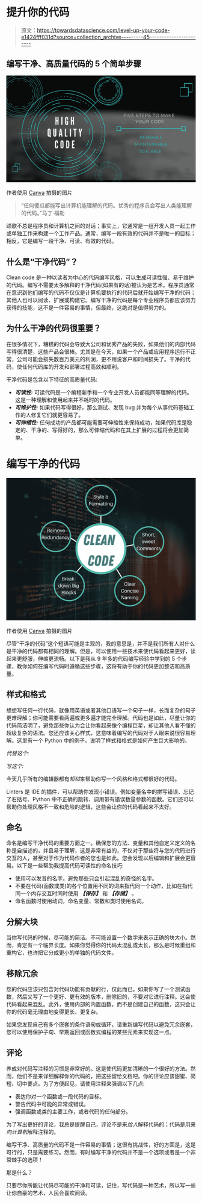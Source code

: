 # 提升你的代码

> 原文：<https://towardsdatascience.com/level-up-your-code-e1424fff031d?source=collection_archive---------45----------------------->

## 编写干净、高质量代码的 5 个简单步骤

![](img/b9a52a4a7e65de448cad83e387a03741.png)

作者使用 [Canva](https://www.canva.com/) 拍摄的图片

> “任何傻瓜都能写出计算机能理解的代码。优秀的程序员会写出人类能理解的代码。”马丁·福勒

颂歌不总是程序员和计算机之间的对话；事实上，它通常是一组开发人员一起工作或单独工作来构建一个工作产品。通常，编写一段有效的代码并不是唯一的目标；相反，它是编写一段干净、可读、有效的代码。

## 什么是“干净代码”？

Clean code 是一种以读者为中心的代码编写风格，可以生成可读性强、易于维护的代码。编写不需要太多解释的干净代码(如果有的话)被认为是艺术。程序员通常在意识到他们编写的代码不仅仅是计算机要执行的代码后就开始编写干净的代码；其他人也可以阅读、扩展或构建它。编写干净的代码是每个专业程序员都应该努力获得的技能，这不是一件容易的事情，但最终，这绝对是值得努力的。

## 为什么干净的代码很重要？

在很多情况下，糟糕的代码会导致大公司和优秀产品的失败，如果他们的内部代码写得很清楚，这些产品会很棒。尤其是在今天，如果一个产品或应用程序运行不正常，公司可能会损失数百万美元的利润，更不用说客户和时间损失了。干净的代码，使任何代码库的开发和部署过程高效和顺利。

干净代码是包含以下特征的高质量代码:

*   ***可读性:*** 可读代码是一个编程新手和一个专业开发人员都能同等理解的代码。这是一种理解和使用起来并不耗时的代码。
*   ***可维护性:*** 如果代码写得很好，那么测试、发现 bug 并为每个从事代码基础工作的人修复它们就更容易了。
*   ***可伸缩性:*** 任何成功的产品都可能需要可伸缩性来保持成功，如果代码库是稳定的、干净的、写得好的，那么可伸缩代码和在其上扩展的过程将会更加简单。

# 编写干净的代码

![](img/d414e17d402772b8d9a28e6a4bc79e81.png)

作者使用 [Canva](https://www.canva.com/) 拍摄的图片

尽管“干净的代码”这个短语可能是主观的，我的意思是，并不是我们所有人对什么是干净的代码都有相同的理解。但是，可以使用一些技术来使代码看起来更好，读起来更舒服，伸缩更流畅。以下是我从 9 年多的代码编写经验中学到的 5 个步骤，教你如何在编写代码时遵循这些步骤，这将有助于你的代码更加整洁和高质量。

## 样式和格式

想想写任何一行代码，就像用英语或者其他口语写一个句子一样，长而复杂的句子更难理解；你可能需要看两遍或更多遍才能完全理解。代码也是如此，尽量让你的代码简洁明了，避免那些你认为会让你看起来像个编程巨星，却让其他人看不懂的超级复杂的语法。您还应该关心样式，这意味着编写的代码对于人眼来说很容易理解。这里有一个 Python 中的例子，说明了样式和格式是如何产生巨大影响的。

*代替这个:*

*写这个:*

今天几乎所有的编辑器都有*短绒*来帮助你写一个风格和格式都很好的代码。

Linters 是 IDE 的插件，可以帮助你发现小错误。例如变量名中的拼写错误、忘记了右括号、Python 中不正确的跳转、调用带有错误数量参数的函数。它们还可以帮助你处理风格不一致和危险的逻辑，这些会让你的代码看起来不太好。

## 命名

命名是编写干净代码的重要方面之一。确保您的方法、变量和其他自定义定义的名称是自描述的，并且易于理解，这是非常有益的，不仅对于那些将与您的代码进行交互的人，甚至对于作为代码作者的您也是如此。您会发现以后编辑和扩展会更容易。以下是一些帮助我提高代码可读性的命名技巧:

*   使用可以发音的名字。避免那些只会引起混乱的奇怪的名字。
*   不要在代码(函数或类)的各个位置用不同的词来指代同一个动作，比如在指代同一个内存交互时同时使用 ***【保存】*** 和 ***【存储】*** 。
*   命名函数时使用动词，命名变量、常数和类时使用名词。

## 分解大块

当你写代码的时候，尽可能的简洁。不可能设置一个数字来表示正确的块大小。然而，肯定有一个临界长度。如果你觉得你的代码太混乱或太长，那么是时候重组和重构它，也许把它分成更小的单独的代码文件。

## 移除冗余

您的代码应该只包含对代码功能有贡献的行，仅此而已。如果你写了一个测试函数，然后又写了一个更好、更有效的版本，删除旧的，不要对它进行注释。这会使代码看起来混乱。此外，使用内部的内置函数，而不是创建自己的函数，这只会让你的代码毫无理由地变得更长、更复杂。

如果您发现自己有多个嵌套的条件语句或循环，请重新编写代码以避免冗余嵌套，您可以使用保护子句、早期返回或函数式编程的某些元素来实现这一点。

## 评论

养成对代码写注释的习惯是非常好的。这是使代码更加清晰的一个很好的方法。然而，他们不是来详细解释你的代码的，把这些留给文档吧。你的评论应该甜蜜、简短、切中要点。为了方便起见，请使用注释来强调以下几点:

*   表达你对一个函数或一段代码的目标。
*   警告代码中可能的异常或错误。
*   强调函数或类的主要工作，或者代码的任何部分。

为了写出更好的评论，我总是提醒自己，评论不是来*给人*解释代码的；代码是用来*向计算机*解释注释的。

编写干净、高质量的代码不是一件容易的事情；这很有挑战性，好的方面是，这是可行的，只是需要练习。然而，有时编写干净的代码并不是一个选项或者是一个非常棘手的选项！

那是什么？

只要尽你所能让代码尽可能的干净和可读，记住，写代码是一种艺术，所以写一些让你自豪的艺术，人民会喜欢阅读。